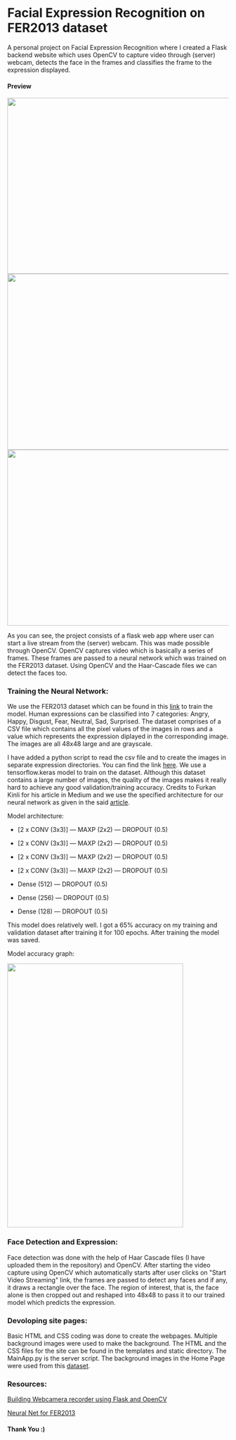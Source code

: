 # Facial Expression Recognition on FER2013 dataset
A personal project on Facial Expression Recognition where I created a Flask backend website which uses OpenCV to capture video through (server) webcam, detects the face in the frames and classifies the frame to the expression displayed.

#### Preview

<img src="https://raw.githubusercontent.com/et-tu-atulu/Facial_Expression_Recognition/master/Screenshot%20from%202019-09-07%2017-40-29.png" height="400" width="750">
<img src="https://raw.githubusercontent.com/et-tu-atulu/Facial_Expression_Recognition/master/Screenshot%20from%202019-09-07%2017-40-58.png" height="400" width="750">
<img src="https://raw.githubusercontent.com/et-tu-atulu/Facial_Expression_Recognition/master/Screenshot%20from%202019-09-07%2017-41-53.png" height="400" width="750">


As you can see, the project consists of a flask web app where user can start a live stream from the (server) webcam. This was made possible through OpenCV. OpenCV captures video which is basically a series of frames. These frames are passed to a neural network which was trained on the FER2013 dataset. Using OpenCV and the Haar-Cascade files we can detect the faces too.

### Training the Neural Network:
We use the FER2013 dataset which can be found in this [link](https://www.kaggle.com/c/challenges-in-representation-learning-facial-expression-recognition-challenge/data) to train the model.
Human expressions can be classified into 7 categories: Angry, Happy, Disgust, Fear, Neutral, Sad, Surprised. The dataset comprises of a CSV file which contains all the pixel values of the images in rows and a value which represents the expression diplayed in the corresponding image. The images are all 48x48 large and are grayscale.

I have added a python script to read the csv file and to create the images in separate expression directories. You can find the link [here](https://github.com/et-tu-atulu/Facial_Expression_Recognition/blob/master/creating_img_from_csv.py).
We use a tensorflow.keras model to train on the dataset. Although this dataset contains a large number of images, the quality of the images makes it really hard to achieve any good validation/training accuracy.
Credits to Furkan Kinli for his article in Medium and we use the specified architecture for our neural network as given in the said [article](https://medium.com/@birdortyedi_23820/deep-learning-lab-episode-3-fer2013-c38f2e052280).

Model architecture:

- [2 x CONV (3x3)] — MAXP (2x2) — DROPOUT (0.5)

- [2 x CONV (3x3)] — MAXP (2x2) — DROPOUT (0.5)

- [2 x CONV (3x3)] — MAXP (2x2) — DROPOUT (0.5)

- [2 x CONV (3x3)] — MAXP (2x2) — DROPOUT (0.5)

- Dense (512) — DROPOUT (0.5)

- Dense (256) — DROPOUT (0.5)

- Dense (128) — DROPOUT (0.5)

This model does relatively well. I got a 65% accuracy on my training and validation dataset after training it for 100 epochs. After training the model was saved.

Model accuracy graph:

<img src="https://raw.githubusercontent.com/et-tu-atulu/Facial_Expression_Recognition/master/Screenshot%20from%202019-09-07%2019-01-50.png" height="600" width="400">

### Face Detection and Expression:
Face detection was done with the help of Haar Cascade files (I have uploaded them in the repository) and OpenCV. After starting the video capture using OpenCV which automatically starts after user clicks on "Start Video Streaming" link, the frames are passed to detect any faces and if any, it draws a rectangle over the face. The region of interest, that is, the face alone is then cropped out and reshaped into 48x48 to pass it to our trained model which predicts the expression.

### Devoloping site pages:
Basic HTML and CSS coding was done to create the webpages. Multiple background images were used to make the background. The HTML and the CSS files for the site can be found in the templates and static directory. The MainApp.py is the server script. The background images in the Home Page were used from this [dataset](http://app.visgraf.impa.br/database/faces).

### Resources:
[Building Webcamera recorder using Flask and OpenCV](https://www.codepool.biz/web-camera-recorder-oepncv-flask.html)

[Neural Net for FER2013](https://medium.com/@birdortyedi_23820/deep-learning-lab-episode-3-fer2013-c38f2e052280)

#### Thank You :)



